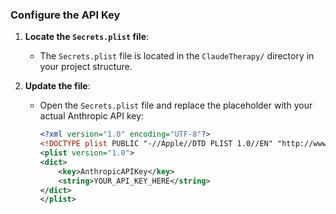 ### Configure the API Key

1. **Locate the `Secrets.plist` file**:
   - The `Secrets.plist` file is located in the `ClaudeTherapy/` directory in your project structure.

2. **Update the file**:
   - Open the `Secrets.plist` file and replace the placeholder with your actual Anthropic API key:
     ```xml
     <?xml version="1.0" encoding="UTF-8"?>
     <!DOCTYPE plist PUBLIC "-//Apple//DTD PLIST 1.0//EN" "http://www.apple.com/DTDs/PropertyList-1.0.dtd">
     <plist version="1.0">
     <dict>
         <key>AnthropicAPIKey</key>
         <string>YOUR_API_KEY_HERE</string>
     </dict>
     </plist>
     ```
